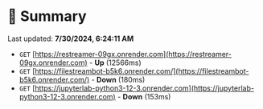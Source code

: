 # 📖 Summary
Last updated: **7/30/2024, 6:24:11 AM**

- `GET` [https://restreamer-09gx.onrender.com](https://restreamer-09gx.onrender.com) - **Up** (12566ms)
- `GET` [https://filestreambot-b5k6.onrender.com/](https://filestreambot-b5k6.onrender.com/) - **Down** (180ms)
- `GET` [https://jupyterlab-python3-12-3.onrender.com](https://jupyterlab-python3-12-3.onrender.com) - **Down** (153ms)
